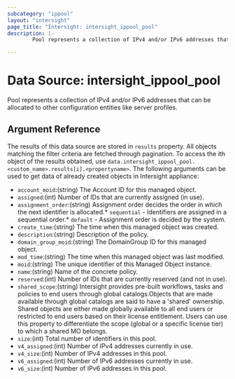 ```yaml
---
subcategory: "ippool"
layout: "intersight"
page_title: "Intersight: intersight_ippool_pool"
description: |-
        Pool represents a collection of IPv4 and/or IPv6 addresses that can be allocated to other configuration entities like server profiles.

---
```


# Data Source: intersight_ippool_pool
Pool represents a collection of IPv4 and/or IPv6 addresses that can be allocated to other configuration entities like server profiles.
## Argument Reference
The results of this data source are stored in `results` property.
All objects matching the filter criteria are fetched through pagination.
To access the ith object of the results obtained, use `data.intersight_ippool_pool.<custom_name>.results[i].<propertyname>`.
The following arguments can be used to get data of already created objects in Intersight appliance:
* `account_moid`:(string) The Account ID for this managed object. 
* `assigned`:(int) Number of IDs that are currently assigned (in use). 
* `assignment_order`:(string) Assignment order decides the order in which the next identifier is allocated.* `sequential` - Identifiers are assigned in a sequential order.* `default` - Assignment order is decided by the system. 
* `create_time`:(string) The time when this managed object was created. 
* `description`:(string) Description of the policy. 
* `domain_group_moid`:(string) The DomainGroup ID for this managed object. 
* `mod_time`:(string) The time when this managed object was last modified. 
* `moid`:(string) The unique identifier of this Managed Object instance. 
* `name`:(string) Name of the concrete policy. 
* `reserved`:(int) Number of IDs that are currently reserved (and not in use). 
* `shared_scope`:(string) Intersight provides pre-built workflows, tasks and policies to end users through global catalogs.Objects that are made available through global catalogs are said to have a 'shared' ownership. Shared objects are either made globally available to all end users or restricted to end users based on their license entitlement. Users can use this property to differentiate the scope (global or a specific license tier) to which a shared MO belongs. 
* `size`:(int) Total number of identifiers in this pool. 
* `v4_assigned`:(int) Number of IPv4 addresses currently in use. 
* `v4_size`:(int) Number of IPv4 addresses in this pool. 
* `v6_assigned`:(int) Number of IPv6 addresses currently in use. 
* `v6_size`:(int) Number of IPv6 addresses in this pool. 
 
